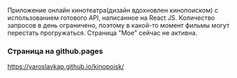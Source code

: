 Приложение онлайн кинотеатра(дизайн вдохновлен кинопоиском) с использованием готового API, написанное на React JS. Количество запросов в день ограничено, поэтому в какой-то момент фильмы могут перестать прогружаться. Страница "Мое" сейчас не активна.
### Страница на github.pages
https://yaroslavkap.github.io/kinopoisk/
